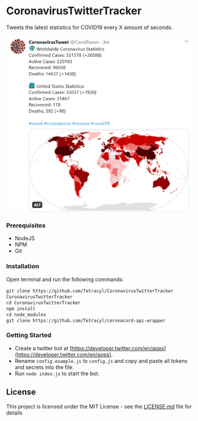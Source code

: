 # CoronavirusTwitterTracker
Tweets the latest statistics for COVID19 every X amount of seconds.

<div align="center">
    <img src="./example.PNG" /><br>
</div>

### Prerequisites

- NodeJS
- NPM
- Git

### Installation

Open terminal and run the following commands:

```
git clone https://github.com/Tetracyl/CoronavirusTwitterTracker CoronavirusTwitterTracker
cd CoronavirusTwitterTracker
npm install
cd node_modules
git clone https://github.com/Tetracyl/coronacord-api-wrapper
```

### Getting Started
- Create a twitter bot at [https://developer.twitter.com/en/apps](https://developer.twitter.com/en/apps).
- Rename `config.example.js` to `config.js` and copy and paste all tokens and secrets into the file.
- Run `node index.js` to start the bot.

## License

This project is licensed under the MIT License - see the [LICENSE.md](LICENSE.md) file for details

